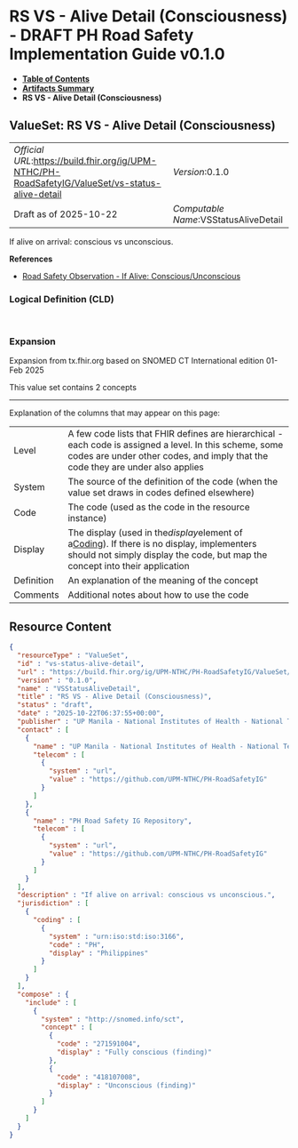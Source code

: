 # RS VS - Alive Detail (Consciousness) - DRAFT PH Road Safety Implementation Guide v0.1.0

* [**Table of Contents**](toc.md)
* [**Artifacts Summary**](artifacts.md)
* **RS VS - Alive Detail (Consciousness)**

## ValueSet: RS VS - Alive Detail (Consciousness) 

| | |
| :--- | :--- |
| *Official URL*:https://build.fhir.org/ig/UPM-NTHC/PH-RoadSafetyIG/ValueSet/vs-status-alive-detail | *Version*:0.1.0 |
| Draft as of 2025-10-22 | *Computable Name*:VSStatusAliveDetail |

 
If alive on arrival: conscious vs unconscious. 

 **References** 

* [Road Safety Observation - If Alive: Conscious/Unconscious](StructureDefinition-rs-observation-status-on-arrival-alive.md)

### Logical Definition (CLD)

 

### Expansion

Expansion from tx.fhir.org based on SNOMED CT International edition 01-Feb 2025

This value set contains 2 concepts

-------

 Explanation of the columns that may appear on this page: 

| | |
| :--- | :--- |
| Level | A few code lists that FHIR defines are hierarchical - each code is assigned a level. In this scheme, some codes are under other codes, and imply that the code they are under also applies |
| System | The source of the definition of the code (when the value set draws in codes defined elsewhere) |
| Code | The code (used as the code in the resource instance) |
| Display | The display (used in the*display*element of a[Coding](http://hl7.org/fhir/R4/datatypes.html#Coding)). If there is no display, implementers should not simply display the code, but map the concept into their application |
| Definition | An explanation of the meaning of the concept |
| Comments | Additional notes about how to use the code |



## Resource Content

```json
{
  "resourceType" : "ValueSet",
  "id" : "vs-status-alive-detail",
  "url" : "https://build.fhir.org/ig/UPM-NTHC/PH-RoadSafetyIG/ValueSet/vs-status-alive-detail",
  "version" : "0.1.0",
  "name" : "VSStatusAliveDetail",
  "title" : "RS VS - Alive Detail (Consciousness)",
  "status" : "draft",
  "date" : "2025-10-22T06:37:55+00:00",
  "publisher" : "UP Manila - National Institutes of Health - National Telehealth Center",
  "contact" : [
    {
      "name" : "UP Manila - National Institutes of Health - National Telehealth Center",
      "telecom" : [
        {
          "system" : "url",
          "value" : "https://github.com/UPM-NTHC/PH-RoadSafetyIG"
        }
      ]
    },
    {
      "name" : "PH Road Safety IG Repository",
      "telecom" : [
        {
          "system" : "url",
          "value" : "https://github.com/UPM-NTHC/PH-RoadSafetyIG"
        }
      ]
    }
  ],
  "description" : "If alive on arrival: conscious vs unconscious.",
  "jurisdiction" : [
    {
      "coding" : [
        {
          "system" : "urn:iso:std:iso:3166",
          "code" : "PH",
          "display" : "Philippines"
        }
      ]
    }
  ],
  "compose" : {
    "include" : [
      {
        "system" : "http://snomed.info/sct",
        "concept" : [
          {
            "code" : "271591004",
            "display" : "Fully conscious (finding)"
          },
          {
            "code" : "418107008",
            "display" : "Unconscious (finding)"
          }
        ]
      }
    ]
  }
}

```
